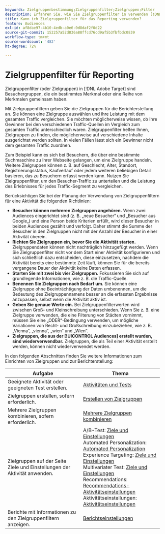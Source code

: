 ```yaml
---
keywords: Zielgruppenbestimmung;Zielgruppenfilter;Zielgruppen;Filter
description: Erfahren Sie, wie Sie Zielgruppenfilter in verwenden [!DNL Adobe Target]  um Daten von Besucherinnen und Besuchern mit gemeinsamen Merkmalen anzuzeigen.
title: Kann ich Zielgruppenfilter für das Reporting verwenden?
feature: Audiences
exl-id: af8dae97-4b10-4edb-a0e6-0d8daf2f0d22
source-git-commit: 152257a52d836a88ffcd76cd9af5b3fbfbdc0839
workflow-type: tm+mt
source-wordcount: '482'
ht-degree: 72%

---
```


# Zielgruppenfilter für Reporting

Zielgruppenfilter (oder Zielgruppen) in [!DNL Adobe Target] sind Besuchergruppen, die ein bestimmtes Merkmal oder eine Reihe von Merkmalen gemeinsam haben.

Mit Zielgruppenfiltern geben Sie die Zielgruppen für die Berichterstellung an. Sie können eine Zielgruppe auswählen und ihre Leistung mit dem gesamten Traffic vergleichen. Sie möchten möglicherweise wissen, ob Ihre Gewinner bei den verschiedenen Traffic-Quellen im Vergleich zum gesamten Traffic unterschiedlich waren. Zielgruppenfilter helfen Ihnen, Zielgruppen zu finden, die möglicherweise auf verschiedene Inhalte ausgerichtet werden sollten. In vielen Fällen lässt sich ein Gewinner nicht dem gesamten Traffic zuordnen.

Zum Beispiel kann es sich bei Besuchern, die über eine bestimmte Suchmaschine zu Ihrer Webseite gelangen, um eine Zielgruppe handeln. Weitere Zielgruppen können z. B. auf Geschlecht, Alter, Standort, Registrierungsstatus, Kaufverlauf oder jedem weiteren beliebigen Detail basieren, das zu Besuchern erfasst werden kann. Nutzen Sie Zielgruppenfilter, um den Besucher-Traffic zu unterteilen und die Leistung des Erlebnisses für jedes Traffic-Segment zu vergleichen.

Berücksichtigen Sie bei der Planung der Verwendung von Zielgruppenfiltern für eine Aktivität die folgenden Richtlinien:

* **Besucher können mehreren Zielgruppen angehören.** Wenn zwei Audiences eingerichtet sind (z. B. „neue Besucher“ und „Besucher aus Google„) und eine Person beide Kriterien erfüllt, wird dieser Besucher in beiden Audiences gezählt und verfolgt. Daher stimmt die Summe der Besucher in den Zielgruppen nicht mit der Anzahl der Besucher in einer Aktivität überein.
* **Richten Sie Zielgruppen ein, bevor Sie die Aktivität starten.** Zielgruppendaten können nicht nachträglich hinzugefügt werden. Wenn Sie Zielgruppenfilter nicht vor dem Start einer Aktivität konfigurieren und sich schließlich dazu entscheiden, diese einzusetzen, nachdem die Aktivität bereits eine bestimmte Zeit läuft, können Sie für die bereits vergangene Dauer der Aktivität keine Daten erfassen.
* **Starten Sie mit zwei bis vier Zielgruppen.** Fokussieren Sie sich auf grundlegende Informationen, wie z. B. die Traffic-Quelle.
* **Benennen Sie Zielgruppen nach Bedarf um.** Sie können eine Zielgruppe ohne Beeinträchtigung der Daten umbenennen, um die Bedeutung des Zielgruppennamens besser an die erfassten Ergebnisse anzupassen, selbst wenn die Aktivität aktiv ist.
* **Geben Sie genaue Werte ein.** Bei Zielgruppenfilterwerten wird zwischen Groß- und Kleinschreibung unterschieden. Wenn Sie z. B. eine Zielgruppe verwenden, die eine Filterung von Städten vornimmt, müssen Sie eine „ODER“-Bedingung verwenden, um mögliche Variationen von Recht- und Großschreibung einzubeziehen, wie z. B. „Vienna“, „vienna“, „wien“ und „Wien“.
* **Zielgruppen, die aus der [!UICONTROL Audiences] erstellt wurden, sind wiederverwendbar.** Zielgruppen, die als Teil einer Aktivität erstellt werden, können nicht wiederverwendet werden.

In den folgenden Abschnitten finden Sie weitere Informationen zum Einrichten von Zielgruppen und zur Berichterstellung:

| Aufgabe | Thema |
|--- |--- |
| Geeignete Aktivität oder geeigneten Test erstellen. | [Aktivitäten und Tests](/help/main/c-intro/target-key-concepts.md) |
| Zielgruppen erstellen, sofern erforderlich. | [Erstellen von Zielgruppen](/help/main/c-target/c-audiences/create-audience.md) |
| Mehrere Zielgruppen kombinieren, sofern erforderlich. | [Mehrere Zielgruppen kombinieren](/help/main/c-target/combining-multiple-audiences.md) |
| Zielgruppen auf der Seite Ziele und Einstellungen der Aktivität anwenden. | A/B-Test: [Ziele und Einstellungen](/help/main/c-activities/t-test-ab/t-test-create-ab/ab-goals-and-settings.md)<br>Automated Personalization: [Automated Personalization](/help/main/c-activities/t-automated-personalization/automated-personalization.md)<br>Experience Targeting: [Ziele und Einstellungen](/help/main/c-activities/t-experience-target/t-xt-create/xt-goals-and-settings.md)<br>Multivariater Test: [Ziele und Einstellungen](/help/main/c-activities/c-multivariate-testing/t-create-multivariate-test/goals-and-settings.md)<br>Recommendations: [Recommendations-Aktivitätseinstellungen](/help/main/c-recommendations/t-create-recs-activity/recs-activity-settings.md)<br>Aktivitätseinstellungen: [Aktivitätseinstellungen](/help/main/c-activities/activity-settings.md) |
| Berichte mit Informationen zu den Zielgruppenfiltern anzeigen. | [Berichtseinstellungen](/help/main/c-reports/c-report-settings/report-settings.md) |
